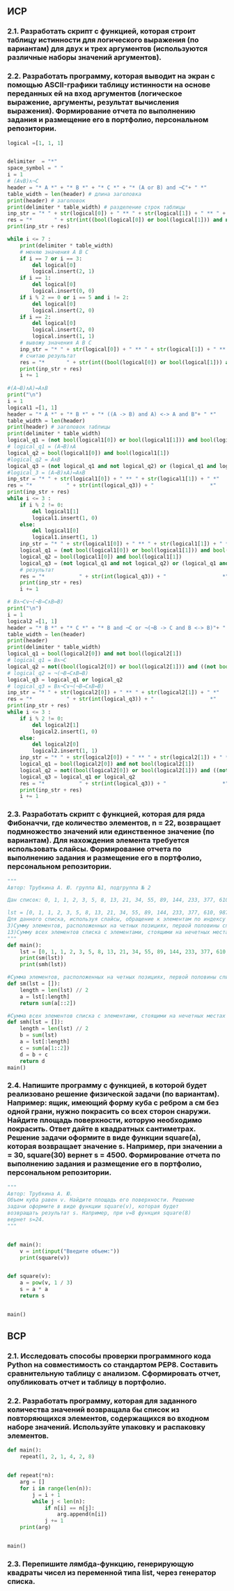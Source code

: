 ## ИСР

### 2.1. Разработать скрипт с функцией, которая строит таблицу истинности для логического выражения (по вариантам) для двух и трех аргументов (используются различные наборы значений аргументов). 


### 2.2. Разработать программу, которая выводит на экран с помощью ASCII-графики таблицу истинности на основе переданных ей на вход аргументов (логическое выражение, аргументы, результат вычисления выражения). Формирование отчета по выполнению задания и размещение его в портфолио, персональном репозитории. 

```python
logical =[1, 1, 1]


delimiter  = "*"
space_symbol = " "
i = 1
# (A∨B)∧¬C
header = "* A *" + "* B *" + "* C *" + "* (A or B) and ¬C"+ " *"
table_width = len(header) # длина заголовка
print(header) # заголовок
print(delimiter * table_width) # разделение строк таблицы
inp_str = "* " + str(logical[0]) + " ** " + str(logical[1]) + " ** " + str(logical[2]) + " *"
res = "*       " + str(int((bool(logical[0]) or bool(logical[1])) and not bool(logical[2]))) + "         *"
print(inp_str + res)

while i <= 7 :
    print(delimiter * table_width)
    # меняю значения A B C
    if i == 7 or i == 3:
        del logical[0]
        logical.insert(2, 1)
    if i == 1:
        del logical[0]
        logical.insert(0, 0) 
    if i % 2 == 0 or i == 5 and i != 2:
        del logical[0]
        logical.insert(2, 0) 
    if i == 2:
        del logical[0]
        logical.insert(2, 0)
        logical.insert(1, 1)
    # вывожу значения A B C
    inp_str = "* " + str(logical[0]) + " ** " + str(logical[1]) + " ** " + str(logical[2]) + " *"
    # считаю результат
    res = "*       " + str(int((bool(logical[0]) or bool(logical[1])) and not bool(logical[2]))) + "         *"
    print(inp_str + res)
    i += 1
    
#(A→B)∧A)↔A∧B
print("\n")
i = 1
logical1 =[1, 1]
header = "* A *" + "* B *" + "* ((A -> B) and A) <-> A and B"+ " *"
table_width = len(header)
print(header) # заголовок таблицы
print(delimiter * table_width)
logical_q1 = (not bool(logical1[0]) or bool(logical1[1])) and bool(logical1[0]) 
# logical_q1 = (A→B)∧A
logical_q2 = bool(logical1[0]) and bool(logical1[1])
#logical_q2 = A∧B
logical_q3 = (not logical_q1 and not logical_q2) or (logical_q1 and logical_q2)
#logical_3 = (A→B)∧A)↔A∧B
inp_str = "* " + str(logical1[0]) + " ** " + str(logical1[1]) + " *"
res = "*           " + str(int(logical_q3)) + "                  *"
print(inp_str + res)
while i <= 3 :
    if i % 2 != 0:
        del logical1[1]
        logical1.insert(1, 0)
    else:
        del logical1[0]
        logical1.insert(1, 1)
    inp_str = "* " + str(logical1[0]) + " ** " + str(logical1[1]) + " *"
    logical_q1 = (not bool(logical1[0]) or bool(logical1[1])) and bool(logical1[0])
    logical_q2 = bool(logical1[0]) and bool(logical1[1])
    logical_q3 = (not logical_q1 and not logical_q2) or (logical_q1 and logical_q2)
    # результат 
    res = "*           " + str(int(logical_q3)) + "                  *"
    print(inp_str + res)
    i += 1

# B∧¬C∨¬(¬B→C∧B↔B)
print("\n")
i = 1
logical2 =[1, 1]
header = "* B *" + "* C *" + "* B and ¬C or ¬(¬B -> C and B <-> B)"+ " *"
table_width = len(header)
print(header)
print(delimiter * table_width)
logical_q1 = bool(logical2[0]) and not bool(logical2[1])
# logical_q1 = B∧¬C
logical_q2 = not((bool(logical2[0]) or bool(logical2[1])) and ((not bool(logical2[0]) and not bool(logical2[0])) or (bool(logical2[0]) and bool(logical2[0]))))
# logical_q2 = ¬(¬B→C∧B↔B)
logical_q3 = logical_q1 or logical_q2
# logical_q3 = B∧¬C∨¬(¬B→C∧B↔B)
inp_str = "* " + str(logical2[0]) + " ** " + str(logical2[1]) + " *"
res = "*           " + str(int(logical_q3)) + "                  *"
print(inp_str + res)
while i <= 3 :
    if i % 2 != 0:
        del logical2[1]
        logical2.insert(1, 0)
    else:
        del logical2[0]
        logical2.insert(1, 1)
    inp_str = "* " + str(logical2[0]) + " ** " + str(logical2[1]) + " *"
    logical_q1 = bool(logical2[0]) and not bool(logical2[1])
    logical_q2 = not((bool(logical2[0]) or bool(logical2[1])) and ((not bool(logical2[0]) and not bool(logical2[0])) or (bool(logical2[0]) and bool(logical2[0]))))
    logical_q3 = logical_q1 or logical_q2
    res = "*           " + str(int(logical_q3)) + "                  *"
    print(inp_str + res)
    i += 1

```

### 2.3. Разработать скрипт с функцией, которая для ряда Фибоначчи, где количество элементов, n = 22, возвращает подмножество значений или единственное значение (по вариантам). Для нахождения элемента требуется использовать слайсы. Формирование отчета по выполнению задания и размещение его в портфолио, персональном репозитории. 

```python
"""
Автор: Трубкина А. Ю. группа №1, подгруппа № 2

Дан список: 0, 1, 1, 2, 3, 5, 8, 13, 21, 34, 55, 89, 144, 233, 377, 610, 987, 1597, 2584, 4181, 6765, 10946

lst = [0, 1, 1, 2, 3, 5, 8, 13, 21, 34, 55, 89, 144, 233, 377, 610, 987, 1597, 2584, 4181, 6765, 10946]
Для данного списка, используя слайсы, обращение к элементам по индексу (не используя циклы или условные операторы) найдите:
3)Сумму элементов, расположенных на четных позициях, первой половины списка.
13)Сумму всех элементов списка с элементами, стоящими на нечетных местах в его первой половине.
"""
def main():
    lst = [0, 1, 1, 2, 3, 5, 8, 13, 21, 34, 55, 89, 144, 233, 377, 610, 987, 1597, 2584, 4181, 6765, 10946]
    print(sm(lst))
    print(smh(lst))

#Сумма элементов, расположенных на четных позициях, первой половины списка.
def sm(lst = []):
    length = len(lst) // 2
    a = lst[:length]
    return sum(a[::2])

#Сумма всех элементов списка с элементами, стоящими на нечетных местах в его первой половине.
def smh(lst = []):
    length = len(lst) // 2
    b = sum(lst)
    a = lst[:length]
    c = sum(a[1::2])
    d = b + c
    return d
main()
```
### 2.4. Напишите программу с функцией, в которой будет реализовано решение физической задачи (по вариантам). Например: ящик, имеющий форму куба с ребром a см без одной грани, нужно покрасить со всех сторон снаружи. Найдите площадь поверхности, которую необходимо покрасить. Ответ дайте в квадратных сантиметрах. Решение задачи оформите в виде функции square(a), которая возвращает значение s. Например, при значении a = 30, square(30) вернет s = 4500. Формирование отчета по выполнению задания и размещение его в портфолио, персональном репозитории.
```python
"""
Автор: Трубкина А. Ю.
Объем куба равен v. Найдите площадь его поверхности. Решение
задачи оформите в виде функции square(v), которая будет
возвращать результат s. Например, при v=8 функция square(8)
вернет s=24.
"""


def main():
    v = int(input("Введите объем:"))
    print(square(v))


def square(v):
    a = pow(v, 1 / 3)
    s = a * a
    return s


main()
```
## ВСР

### 2.1. Исследовать способы проверки программного кода Python на совместимость со стандартом PEP8. Составить сравнительную таблицу с анализом. Сформировать отчет, опубликовать отчет и таблицу в портфолио. 	 

### 2.2. Разработать программу, которая для заданного количества значений возвращала бы список из повторяющихся элементов, содержащихся во входном наборе значений. Используйте упаковку и распаковку элементов.

```python
def main():
    repeat(1, 2, 1, 4, 2, 8)


def repeat(*n):
    arg = []
    for i in range(len(n)):
        j = i + 1
        while j < len(n):
            if n[i] == n[j]:
                arg.append(n[i])
            j += 1
    print(arg)


main()
```
	
 ### 2.3. Перепишите лямбда-функцию, генерирующую квадраты чисел из переменной типа list, через генератор списка.	
 
 
